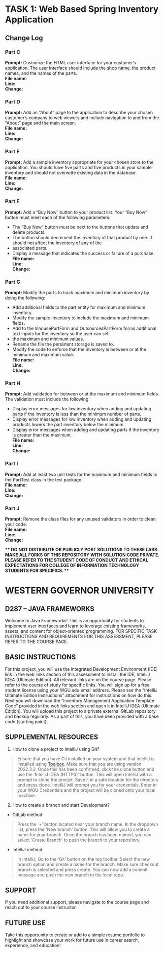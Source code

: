 # TASK 1: Web Based Spring Inventory Application

## Change Log

### Part C
**Prompt:** Customize the HTML user interface for your customer’s application. The user interface should include the
shop name, the product names, and the names of the parts.  
**File name:**  
**Line:**  
**Change:**

### Part D
**Prompt:** Add an “About” page to the application to describe your chosen customer’s company to web viewers and include
navigation to and from the “About” page and the main screen.  
**File name:**  
**Line:**  
**Change:**

### Part E
**Prompt:** Add a sample inventory appropriate for your chosen store to the application. You should have five parts and
five products in your sample inventory and should not overwrite existing data in the database.  
**File name:**  
**Line:**  
**Change:**

### Part F
**Prompt:** Add a “Buy Now” button to your product list. Your “Buy Now” button must meet each of the following parameters:
*  The “Buy Now” button must be next to the buttons that update and delete products.
*  The button should decrement the inventory of that product by one. It should not affect the inventory of any of the
* associated parts.
*  Display a message that indicates the success or failure of a purchase.  
**File name:**  
**Line:**  
**Change:**

### Part G
**Prompt:** Modify the parts to track maximum and minimum inventory by doing the following:
*  Add additional fields to the part entity for maximum and minimum inventory.
*  Modify the sample inventory to include the maximum and minimum fields.
*  Add to the InhousePartForm and OutsourcedPartForm forms additional text inputs for the inventory so the user can set
* the maximum and minimum values.
*  Rename the file the persistent storage is saved to.
*  Modify the code to enforce that the inventory is between or at the minimum and maximum value.  
**File name:**  
**Line:**  
**Change:**

### Part H
**Prompt:** Add validation for between or at the maximum and minimum fields. The validation must include the following:
*  Display error messages for low inventory when adding and updating parts if the inventory is less than the minimum number of parts.
*  Display error messages for low inventory when adding and updating products lowers the part inventory below the minimum.
*  Display error messages when adding and updating parts if the inventory is greater than the maximum.  
**File name:**  
**Line:**  
**Change:**

### Part I
**Prompt:** Add at least two unit tests for the maximum and minimum fields to the PartTest class in the test package.  
**File name:**  
**Line:**  
**Change:**

### Part J
**Prompt:** Remove the class files for any unused validators in order to clean your code.  
**File name:**  
**Line:**  
**Change:**



<strong>** DO NOT DISTRIBUTE OR PUBLICLY POST SOLUTIONS TO THESE LABS. MAKE ALL FORKS OF THIS REPOSITORY WITH SOLUTION CODE PRIVATE. PLEASE REFER TO THE STUDENT CODE OF CONDUCT AND ETHICAL EXPECTATIONS FOR COLLEGE OF INFORMATION TECHNOLOGY STUDENTS FOR SPECIFICS. ** </strong>

# WESTERN GOVERNOR UNIVERSITY 
## D287 – JAVA FRAMEWORKS
Welcome to Java Frameworks! This is an opportunity for students to implement user interfaces and learn to leverage existing frameworks, assets, and content for object-oriented programming.
FOR SPECIFIC TASK INSTRUCTIONS AND REQUIREMENTS FOR THIS ASSESSMENT, PLEASE REFER TO THE COURSE PAGE.
## BASIC INSTRUCTIONS
For this project, you will use the Integrated Development Environment (IDE) link in the web links section of this assessment to install the IDE, IntelliJ IDEA (Ultimate Edition). All relevant links are on the course page. Please refer to the course of study for specific links. You will sign up for a free student license using your WGU.edu email address. Please see the “IntelliJ Ultimate Edition Instructions” attachment for instructions on how do this. Next you will download the “Inventory Management Application Template Code” provided in the web links section and open it in IntelliJ IDEA (Ultimate Edition). You will upload this project to a private external GitLab repository and backup regularly. As a part of this, you have been provided with a base code (starting point). 

## SUPPLEMENTAL RESOURCES  
1.	How to clone a project to IntelliJ using Git?

> Ensure that you have Git installed on your system and that IntelliJ is installed using [Toolbox](https://www.jetbrains.com/toolbox-app/). Make sure that you are using version 2022.3.2. Once this has been confirmed, click the clone button and use the 'IntelliJ IDEA (HTTPS)' button. This will open IntelliJ with a prompt to clone the proejct. Save it in a safe location for the directory and press clone. IntelliJ will prompt you for your credentials. Enter in your WGU Credentials and the project will be cloned onto your local machine.  

2. How to create a branch and start Development?

- GitLab method
> Press the '+' button located near your branch name. In the dropdown list, press the 'New branch' button. This will allow you to create a name for your branch. Once the branch has been named, you can select 'Create Branch' to push the branch to your repository.

- IntelliJ method
> In IntelliJ, Go to the 'Git' button on the top toolbar. Select the new branch option and create a name for the branch. Make sure checkout branch is selected and press create. You can now add a commit message and push the new branch to the local repo.

## SUPPORT
If you need additional support, please navigate to the course page and reach out to your course instructor.
## FUTURE USE
Take this opportunity to create or add to a simple resume portfolio to highlight and showcase your work for future use in career search, experience, and education!
